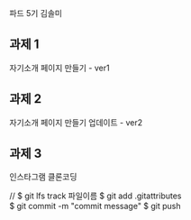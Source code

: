 파드 5기 김솔미


## 과제 1 
자기소개 페이지 만들기 - ver1
## 과제 2
자기소개 페이지 만들기 업데이트 - ver2
## 과제 3
인스타그램 클론코딩 


// 
$ git lfs track 파일이름
$ git add .gitattributes        
$ git commit -m "commit message"
$ git push
